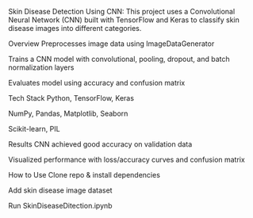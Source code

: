  Skin Disease Detection Using CNN:
This project uses a Convolutional Neural Network (CNN) built with TensorFlow and Keras to classify skin disease images into different categories.

 Overview
Preprocesses image data using ImageDataGenerator

Trains a CNN model with convolutional, pooling, dropout, and batch normalization layers

Evaluates model using accuracy and confusion matrix

Tech Stack
Python, TensorFlow, Keras

NumPy, Pandas, Matplotlib, Seaborn

Scikit-learn, PIL

 Results
CNN achieved good accuracy on validation data

Visualized performance with loss/accuracy curves and confusion matrix

How to Use
Clone repo & install dependencies

Add skin disease image dataset

Run SkinDiseaseDitection.ipynb

